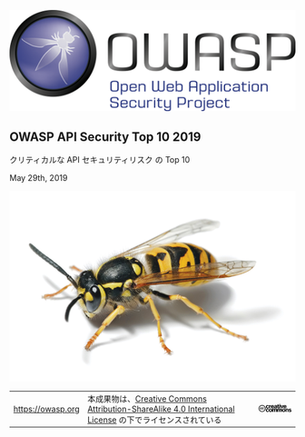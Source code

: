 ![OWASP LOGO](images/owasp-logo.png)

## OWASP API Security Top 10 2019

クリティカルな API セキュリティリスク の Top 10

May 29th, 2019

![WASP Logo URL TBA](images/front-wasp.png)

| | | |
| - | - | - |
| https://owasp.org | 本成果物は、[Creative Commons Attribution-ShareAlike 4.0 International License][1] の下でライセンスされている | ![Creative Commons License Logo](images/front-cc.png) |

[1]: http://creativecommons.org/licenses/by-sa/4.0/
